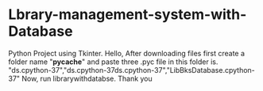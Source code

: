 # Lbrary-management-system-with-Database
Python Project using Tkinter.
Hello,
After downloading files first create a folder name "__pycache__" and paste three .pyc file in this folder is. "ds.cpython-37","ds.cpython-37ds.cpython-37","LibBksDatabase.cpython-37"
Now, run librarywithdatabse.
Thank you
